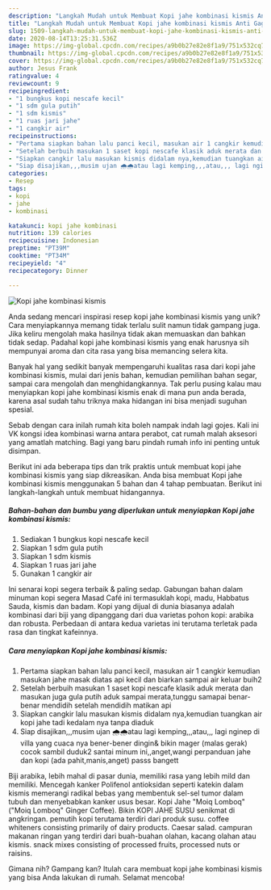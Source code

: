 ```yaml
---
description: "Langkah Mudah untuk Membuat Kopi jahe kombinasi kismis Anti Gagal"
title: "Langkah Mudah untuk Membuat Kopi jahe kombinasi kismis Anti Gagal"
slug: 1509-langkah-mudah-untuk-membuat-kopi-jahe-kombinasi-kismis-anti-gagal
date: 2020-08-14T13:25:31.536Z
image: https://img-global.cpcdn.com/recipes/a9b0b27e82e8f1a9/751x532cq70/kopi-jahe-kombinasi-kismis-foto-resep-utama.jpg
thumbnail: https://img-global.cpcdn.com/recipes/a9b0b27e82e8f1a9/751x532cq70/kopi-jahe-kombinasi-kismis-foto-resep-utama.jpg
cover: https://img-global.cpcdn.com/recipes/a9b0b27e82e8f1a9/751x532cq70/kopi-jahe-kombinasi-kismis-foto-resep-utama.jpg
author: Jesus Frank
ratingvalue: 4
reviewcount: 9
recipeingredient:
- "1 bungkus kopi nescafe kecil"
- "1 sdm gula putih"
- "1 sdm kismis"
- "1 ruas jari jahe"
- "1 cangkir air"
recipeinstructions:
- "Pertama siapkan bahan lalu panci kecil, masukan air 1 cangkir kemudian masukan jahe masak diatas api kecil dan biarkan sampai air keluar buih2"
- "Setelah berbuih masukan 1 saset kopi nescafe klasik aduk merata dan masukan juga gula putih aduk sampai merata,tunggu samapai benar-benar mendidih setelah mendidih matikan api"
- "Siapkan cangkir lalu masukan kismis didalam nya,kemudian tuangkan air kopi jahe tadi kedalam nya tanpa diaduk"
- "Siap disajikan,,,musim ujan 🌧️🌧️atau lagi kemping,,,atau,,, lagi nginep di villa yang cuaca nya bener-bener dingin&amp; bikin mager (malas gerak) cocok sambil duduk2 santai minum ini,,anget,wangi perpanduan jahe dan kopi (ada pahit,manis,anget) passs bangett"
categories:
- Resep
tags:
- kopi
- jahe
- kombinasi

katakunci: kopi jahe kombinasi 
nutrition: 139 calories
recipecuisine: Indonesian
preptime: "PT39M"
cooktime: "PT34M"
recipeyield: "4"
recipecategory: Dinner

---
```



![Kopi jahe kombinasi kismis](https://img-global.cpcdn.com/recipes/a9b0b27e82e8f1a9/751x532cq70/kopi-jahe-kombinasi-kismis-foto-resep-utama.jpg)

Anda sedang mencari inspirasi resep kopi jahe kombinasi kismis yang unik? Cara menyiapkannya memang tidak terlalu sulit namun tidak gampang juga. Jika keliru mengolah maka hasilnya tidak akan memuaskan dan bahkan tidak sedap. Padahal kopi jahe kombinasi kismis yang enak harusnya sih mempunyai aroma dan cita rasa yang bisa memancing selera kita.

Banyak hal yang sedikit banyak mempengaruhi kualitas rasa dari kopi jahe kombinasi kismis, mulai dari jenis bahan, kemudian pemilihan bahan segar, sampai cara mengolah dan menghidangkannya. Tak perlu pusing kalau mau menyiapkan kopi jahe kombinasi kismis enak di mana pun anda berada, karena asal sudah tahu triknya maka hidangan ini bisa menjadi suguhan spesial.

Sebab dengan cara inilah rumah kita boleh nampak indah lagi gojes. Kali ini VK kongsi idea kombinasi warna antara perabot, cat rumah malah aksesori yang amatlah matching. Bagi yang baru pindah rumah info ini penting untuk disimpan.


Berikut ini ada beberapa tips dan trik praktis untuk membuat kopi jahe kombinasi kismis yang siap dikreasikan. Anda bisa membuat Kopi jahe kombinasi kismis menggunakan 5 bahan dan 4 tahap pembuatan. Berikut ini langkah-langkah untuk membuat hidangannya.

<!--inarticleads1-->

##### Bahan-bahan dan bumbu yang diperlukan untuk menyiapkan Kopi jahe kombinasi kismis:

1. Sediakan 1 bungkus kopi nescafe kecil
1. Siapkan 1 sdm gula putih
1. Siapkan 1 sdm kismis
1. Siapkan 1 ruas jari jahe
1. Gunakan 1 cangkir air


Ini senarai kopi segera terbaik &amp; paling sedap. Gabungan bahan dalam minuman kopi segera Masad Café ini termasuklah kopi, madu, Habbatus Sauda, kismis dan badam. Kopi yang dijual di dunia biasanya adalah kombinasi dari biji yang dipanggang dari dua varietas pohon kopi: arabika dan robusta. Perbedaan di antara kedua varietas ini terutama terletak pada rasa dan tingkat kafeinnya. 

<!--inarticleads2-->

##### Cara menyiapkan Kopi jahe kombinasi kismis:

1. Pertama siapkan bahan lalu panci kecil, masukan air 1 cangkir kemudian masukan jahe masak diatas api kecil dan biarkan sampai air keluar buih2
1. Setelah berbuih masukan 1 saset kopi nescafe klasik aduk merata dan masukan juga gula putih aduk sampai merata,tunggu samapai benar-benar mendidih setelah mendidih matikan api
1. Siapkan cangkir lalu masukan kismis didalam nya,kemudian tuangkan air kopi jahe tadi kedalam nya tanpa diaduk
1. Siap disajikan,,,musim ujan 🌧️🌧️atau lagi kemping,,,atau,,, lagi nginep di villa yang cuaca nya bener-bener dingin&amp; bikin mager (malas gerak) cocok sambil duduk2 santai minum ini,,anget,wangi perpanduan jahe dan kopi (ada pahit,manis,anget) passs bangett


Biji arabika, lebih mahal di pasar dunia, memiliki rasa yang lebih mild dan memiliki. Mencegah kanker Polifenol antioksidan seperti katekin dalam kismis memerangi radikal bebas yang membentuk sel-sel tumor dalam tubuh dan menyebabkan kanker usus besar. Kopi Jahe &#34;Moiq Lomboq&#34; (&#34;Moiq Lomboq&#34; Ginger Coffee). Bikin KOPI JAHE SUSU senikmat di angkringan. pemutih kopi terutama terdiri dari produk susu. coffee whiteners consisting primarily of dairy products. Caesar salad. campuran makanan ringan yang terdiri dari buah-buahan olahan, kacang olahan atau kismis. snack mixes consisting of processed fruits, processed nuts or raisins. 

Gimana nih? Gampang kan? Itulah cara membuat kopi jahe kombinasi kismis yang bisa Anda lakukan di rumah. Selamat mencoba!
